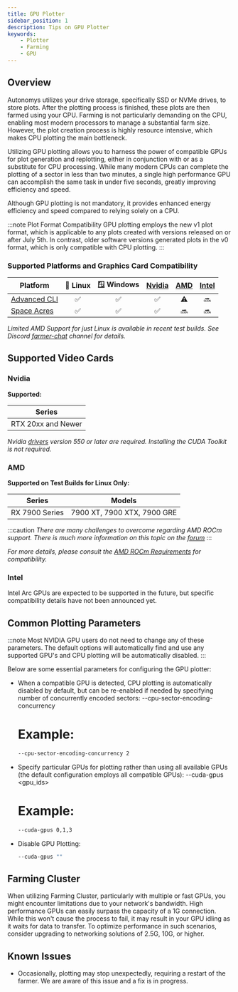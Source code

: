 ```yaml
---
title: GPU Plotter
sidebar_position: 1
description: Tips on GPU Plotter
keywords:
    - Plotter
    - Farming
    - GPU
---
```


## Overview

Autonomys utilizes your drive storage, specifically SSD or NVMe drives, to store plots. After the plotting process is finished, these plots are then farmed using your CPU. Farming is not particularly demanding on the CPU, enabling most modern processors to manage a substantial farm size. However, the plot creation process is highly resource intensive, which makes CPU plotting the main bottleneck.

Utilizing GPU plotting allows you to harness the power of compatible GPUs for plot generation and replotting, either in conjunction with or as a substitute for CPU processing. While many modern CPUs can complete the plotting of a sector in less than two minutes, a single high performance GPU can accomplish the same task in under five seconds, greatly improving efficiency and speed.

Although GPU plotting is not mandatory, it provides enhanced energy efficiency and speed compared to relying solely on a CPU.


:::note Plot Format Compatibility
GPU plotting employs the new v1 plot format, which is applicable to any plots created with versions released on or after July 5th. In contrast, older software versions generated plots in the v0 format, which is only compatible with CPU plotting.
:::


### Supported Platforms and Graphics Card Compatibility
| Platform          | 🐧 Linux | 🪟 Windows | [Nvidia](#nvidia) | [AMD](#amd) | [Intel](#intel) |
|-------------------|:-------:|:---------:|:---------:|:-----------:|:------------:|
| [Advanced CLI](https://github.com/autonomys/subspace/releases)          |   ✅    |    ✅     |    ✅     |     ⚠️      |      🔜      |
| [Space Acres](https://github.com/autonomys/space-acres/releases)       |   ✅    |    ✅     |    ✅     |     🔜      |      🔜      |

*Limited AMD Support for just Linux is available in recent test builds. See Discord [farmer-chat](https://discord.com/channels/864285291518361610/1062507270539321485) channel for details.*

## Supported Video Cards

### **Nvidia**
**Supported:**

| Series              |
|---------------------|
| RTX 20xx and Newer  |

*Nvidia [drivers](https://developer.nvidia.com/cuda-downloads) version 550 or later are required. Installing the CUDA Toolkit is not required.*

### **AMD**

**Supported on Test Builds for Linux Only:**

| Series            | Models                                                                 |
|-------------------|------------------------------------------------------------------------|
| RX 7900 Series    | 7900 XT, 7900 XTX, 7900 GRE                                            |

:::caution
*There are many challenges to overcome regarding AMD ROCm support. There is much more information on this topic on the [forum](https://forum.autonomys.xyz/t/rocm-gpu-support-amd/4440)*
:::

*For more details, please consult the [AMD ROCm Requirements](https://rocm.docs.amd.com/projects/install-on-linux/en/latest/reference/system-requirements.html) for compatibility.*

### **Intel**

Intel Arc GPUs are expected to be supported in the future, but specific compatibility details have not been announced yet.


## Common Plotting Parameters

:::note
Most NVIDIA GPU users do not need to change any of these parameters. The default options will automatically find and use any supported GPU's and CPU plotting will be automatically disabled.
:::

Below are some essential parameters for configuring the GPU plotter:

- When a compatible GPU is detected, CPU plotting is automatically disabled by default, but can be re-enabled if needed by specifying number of concurrently encoded sectors:
  --cpu-sector-encoding-concurrency <sectors>

  # Example:
  ```bash
  --cpu-sector-encoding-concurrency 2
  ```
- Specify particular GPUs for plotting rather than using all available GPUs (the default configuration employs all compatible GPUs):
  --cuda-gpus <gpu_ids>

  # Example:
  ```bash
  --cuda-gpus 0,1,3
  ```

- Disable GPU Plotting:
  ```bash
  --cuda-gpus ""
  ```

## Farming Cluster
  
When utilizing Farming Cluster, particularly with multiple or fast GPUs, you might encounter limitations due to your network's bandwidth. High performance GPUs can easily surpass the capacity of a 1G connection. While this won't cause the process to fail, it may result in your GPU idling as it waits for data to transfer. To optimize performance in such scenarios, consider upgrading to networking solutions of 2.5G, 10G, or higher.


## Known Issues

- Occasionally, plotting may stop unexpectedly, requiring a restart of the farmer. We are aware of this issue and a fix is in progress.
